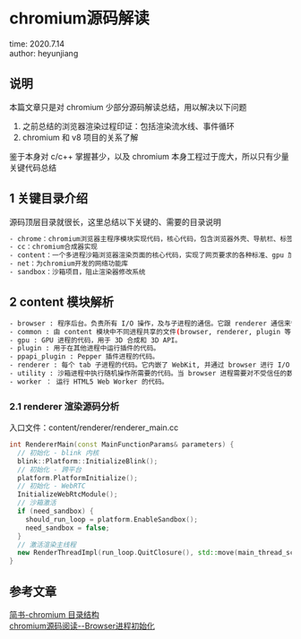 # chromium源码解读

time: 2020.7.14  
author: heyunjiang

## 说明

本篇文章只是对 chromium 少部分源码解读总结，用以解决以下问题

1. 之前总结的浏览器渲染过程印证：包括渲染流水线、事件循环
2. chromium 和 v8 项目的关系了解

鉴于本身对 c/c++ 掌握甚少，以及 chromium 本身工程过于庞大，所以只有少量关键代码总结

## 1 关键目录介绍

源码顶层目录就很长，这里总结以下关键的、需要的目录说明

```bash
- chrome：chromium浏览器主程序模块实现代码，核心代码，包含浏览器外壳、导航栏、标签栏、加载图标等
- cc：chromium合成器实现
- content：一个多进程沙箱浏览器渲染页面的核心代码，实现了网页要求的各种标准、gpu 加速
- net：为chromium开发的网络功能库
- sandbox：沙箱项目，阻止渲染器修改系统
```

## 2 content 模块解析

```bash
- browser : 程序后台。负责所有 I/O 操作，及与子进程的通信。它跟 renderer 通信来管理 网页。
- common : 由 content 模块中不同进程共享的文件(browser, renderer, plugin 等)。
- gpu : GPU 进程的代码，用于 3D 合成和 3D API。
- plugin : 用于在其他进程中运行插件的代码。
- ppapi_plugin : Pepper 插件进程的代码。
- renderer : 每个 tab 子进程的代码。它内嵌了 WebKit, 并通过 browser 进行 I/O 操作。
- utility : 沙箱进程中执行随机操作所需要的代码。当 browser 进程需要对不受信任的数据做操作时，会调用它。
- worker ： 运行 HTML5 Web Worker 的代码。
```

### 2.1 renderer 渲染源码分析

入口文件：content/renderer/renderer_main.cc

```c++
int RendererMain(const MainFunctionParams& parameters) {
  // 初始化 - blink 内核
  blink::Platform::InitializeBlink();
  // 初始化 - 跨平台
  platform.PlatformInitialize();
  // 初始化 - WebRTC
  InitializeWebRtcModule();
  // 沙箱激活
  if (need_sandbox) {
    should_run_loop = platform.EnableSandbox();
    need_sandbox = false;
  }
  // 激活渲染主线程
  new RenderThreadImpl(run_loop.QuitClosure(), std::move(main_thread_scheduler));
}
```

## 参考文章

[简书-chromium 目录结构](https://www.jianshu.com/p/4afe92418bd9)  
[chromium源码阅读--Browser进程初始化](https://www.cnblogs.com/danxi/p/7685629.html)
